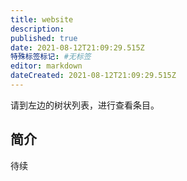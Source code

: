 ```yaml
---
title: website
description:
published: true
date: 2021-08-12T21:09:29.515Z
特殊标签标记: #无标签
editor: markdown
dateCreated: 2021-08-12T21:09:29.515Z
---
```


请到左边的树状列表，进行查看条目。

## 简介

待续
